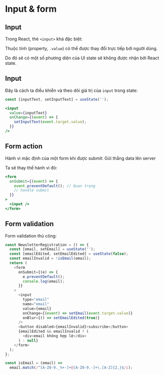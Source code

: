 # Input & form

## Input

Trong React, thẻ `<input>` khá đặc biệt:

Thuộc tính (property, `.value`) có thể được thay đổi trực tiếp bởi người dùng.

Do đó sẽ có một số phương diện của UI state sẽ không được nhận bởi React state.

## Input

Đây là cách ta điều khiển và theo dõi giá trị của `input` trong state:

```jsx
const [inputText, setInputText] = useState('');

<input
  value={inputText}
  onChange={(event) => {
    setInputText(event.target.value);
  }}
/>
```

## Form action

Hành vi mặc định của một form khi được submit: Gửi thẳng data lên server

Ta sẽ thay thế hành vi đó:

```jsx
<form
  onSubmit={(event) => {
    event.preventDefault(); // Quan trọng
    // handle submit
  }}
>
  <input />
</form>
```

## Form validation

Form validation thủ công:

```js
const NewsletterRegistration = () => {
  const [email, setEmail] = useState('');
  const [emailEdited, setEmailEdited] = useState(false);
  const emailInvalid = !isEmail(email);
  return (
    <form
      onSubmit={(e) => {
        e.preventDefault();
        console.log(email);
      }}
    >
      <input
        type="email"
        name="email"
        value={email}
        onChange={(event) => setEmail(event.target.value)}
        onBlur={() => setEmailEdited(true)}
      />
      <button disabled={emailInvalid}>subscribe</button>
      {emailEdited && emailInvalid ? (
        <div>email không hợp lệ</div>
      ) : null}
    </form>
  );
};

const isEmail = (email) =>
  email.match(/^[A-Z0-9._%+-]+@[A-Z0-9.-]+\.[A-Z]{2,}$/i);
```
